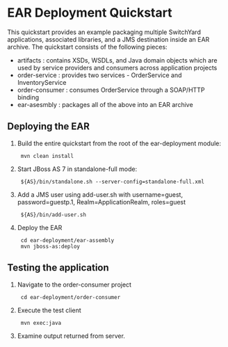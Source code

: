 # EAR Deployment Quickstart

This quickstart provides an example packaging multiple SwitchYard applications, associated libraries, and a JMS destination inside an EAR archive.  The quickstart consists of the following pieces:

* artifacts : contains XSDs, WSDLs, and Java domain objects which are used by service providers and consumers across application projects
* order-service : provides two services - OrderService and InventoryService
* order-consumer : consumes OrderService through a SOAP/HTTP binding
* ear-asesmbly : packages all of the above into an EAR archive


## Deploying the EAR

1. Build the entire quickstart from the root of the ear-deployment module:

        mvn clean install
    
2. Start JBoss AS 7 in standalone-full mode:

        ${AS}/bin/standalone.sh --server-config=standalone-full.xml

3. Add a JMS user using add-user.sh with username=guest, password=guestp.1, Realm=ApplicationRealm, roles=guest

        ${AS}/bin/add-user.sh
        
4. Deploy the EAR

        cd ear-deployment/ear-assembly
        mvn jboss-as:deploy


## Testing the application

1. Navigate to the order-consumer project

        cd ear-deployment/order-consumer

2. Execute the test client

        mvn exec:java

3. Examine output returned from server.

